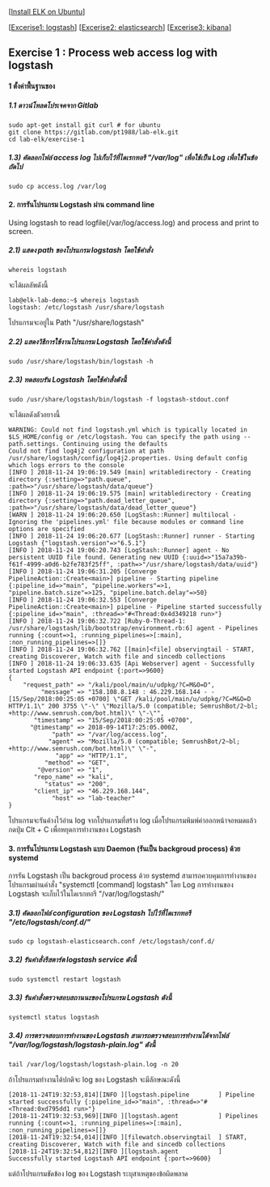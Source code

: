 [[Install ELK on Ubuntu](../UBUNTU.md)]

[[Excerise1: logstash](../exercise-1)]
[[Excerise2: elasticsearch](../exercise-2)]
[[Excerise3: kibana](../exercise-3)]

## Exercise 1 : Process web access log with logstash

#### 1 ตั้งค่าพื้่นฐานของ

##### 1.1 ดาวน์โหลดโปรเจคจาก Gitlab  
```
sudo apt-get install git curl # for ubuntu
git clone https://gitlab.com/pt1988/lab-elk.git
cd lab-elk/exercise-1
```

##### 1.3) คัดลอกไฟล์ access log ไปเก็บไว้ที่ไดเรกทอรี "/var/log" เพื่อใช้เป็น Log เพื่อใช้ในข้อถัดไป
```
sudo cp access.log /var/log
```

#### 2. การรันโปรแกรม Logstash ผ่าน command line
Using logstash to read logfile(/var/log/access.log) and process and print to screen.

##### 2.1) แสดง path ของโปรแกรม logstash โดยใช้คำสั่ง
```
whereis logstash
```
จะได้ผลลัพดังนี้
```
lab@elk-lab-demo:~$ whereis logstash
logstash: /etc/logstash /usr/share/logstash
```
โปรแกรมจะอยู่ใน Path "/usr/share/logstash"

##### 2.2) แสดงวิธีการใช้งานโปรแกรม Logstash โดยใช้คำสั่งดังนี้
```
sudo /usr/share/logstash/bin/logstash -h
```

##### 2.3) ทดสอบรัน Logstash โดยใช้คำสั่งดังนี้
```
sudo /usr/share/logstash/bin/logstash -f logstash-stdout.conf
```
จะได้ผลดังตัวอยางนี้ 
```
WARNING: Could not find logstash.yml which is typically located in $LS_HOME/config or /etc/logstash. You can specify the path using --path.settings. Continuing using the defaults
Could not find log4j2 configuration at path /usr/share/logstash/config/log4j2.properties. Using default config which logs errors to the console
[INFO ] 2018-11-24 19:06:19.549 [main] writabledirectory - Creating directory {:setting=>"path.queue", :path=>"/usr/share/logstash/data/queue"}
[INFO ] 2018-11-24 19:06:19.575 [main] writabledirectory - Creating directory {:setting=>"path.dead_letter_queue", :path=>"/usr/share/logstash/data/dead_letter_queue"}
[WARN ] 2018-11-24 19:06:20.650 [LogStash::Runner] multilocal - Ignoring the 'pipelines.yml' file because modules or command line options are specified
[INFO ] 2018-11-24 19:06:20.677 [LogStash::Runner] runner - Starting Logstash {"logstash.version"=>"6.5.1"}
[INFO ] 2018-11-24 19:06:20.743 [LogStash::Runner] agent - No persistent UUID file found. Generating new UUID {:uuid=>"15a7a39b-f61f-4999-a0d6-b2fe783f25ff", :path=>"/usr/share/logstash/data/uuid"}
[INFO ] 2018-11-24 19:06:31.205 [Converge PipelineAction::Create<main>] pipeline - Starting pipeline {:pipeline_id=>"main", "pipeline.workers"=>1, "pipeline.batch.size"=>125, "pipeline.batch.delay"=>50}
[INFO ] 2018-11-24 19:06:32.553 [Converge PipelineAction::Create<main>] pipeline - Pipeline started successfully {:pipeline_id=>"main", :thread=>"#<Thread:0x4d349218 run>"}
[INFO ] 2018-11-24 19:06:32.722 [Ruby-0-Thread-1: /usr/share/logstash/lib/bootstrap/environment.rb:6] agent - Pipelines running {:count=>1, :running_pipelines=>[:main], :non_running_pipelines=>[]}
[INFO ] 2018-11-24 19:06:32.762 [[main]<file] observingtail - START, creating Discoverer, Watch with file and sincedb collections
[INFO ] 2018-11-24 19:06:33.635 [Api Webserver] agent - Successfully started Logstash API endpoint {:port=>9600}
{
    "request_path" => "/kali/pool/main/u/udpkg/?C=M&O=D",
         "message" => "158.108.8.148 : 46.229.168.144 - - [15/Sep/2018:00:25:05 +0700] \"GET /kali/pool/main/u/udpkg/?C=M&O=D HTTP/1.1\" 200 3755 \"-\" \"Mozilla/5.0 (compatible; SemrushBot/2~bl; +http://www.semrush.com/bot.html)\" \"-\"",
       "timestamp" => "15/Sep/2018:00:25:05 +0700",
      "@timestamp" => 2018-09-14T17:25:05.000Z,
            "path" => "/var/log/access.log",
           "agent" => "Mozilla/5.0 (compatible; SemrushBot/2~bl; +http://www.semrush.com/bot.html)\" \"-",
             "app" => "HTTP/1.1",
          "method" => "GET",
        "@version" => "1",
       "repo_name" => "kali",
          "status" => "200",
       "client_ip" => "46.229.168.144",
            "host" => "lab-teacher"
}
```
โปรแกรมจะรันค้างไว้อ่าน log จากโปรแกรมที่สร้าง log เมื่อโปรแกรมพิมพ์ค่าออกหน้าจอหมดแล้วกดปุ่ม Clt + C เพื่อหยุดการทำงานของ Logstash


#### 3. การรันโปรแกรม Logstash แบบ Daemon (รันเป็น backgroud process) ด้วย systemd 
การรัน Logstash เป็น backgroud process ด้วย systemd สามารถควบคุมการทำงานของโปรแกรมผ่านคำสั่ง "systemctl [command] logstash"
โดย Log การทำงานของ Logstash จะเก็บไว้ในไดเรกทอรี "/var/log/logstash/"

##### 3.1) คัดลอกไฟล์ configuration ของ Logstash ไปไว้ที่ไดเรกทอรี "/etc/logstash/conf.d/"
```
sudo cp logstash-elasticsearch.conf /etc/logstash/conf.d/
```

##### 3.2) รันคำสั่งรีสตาร์ต logstash service ดังนี้
```
sudo systemctl restart logstash
```

##### 3.3) รันคำสั่งตรวจสอบสถานนะของโปรแกรม Logstash ดังนี้
```
systemctl status logstash
```

##### 3.4) การตรวจสอบการทำงานของ Logstash สามารถตรวจสอบการทำงานได้จากไฟล์ "/var/log/logstash/logstash-plain.log" ดังนี้
```
tail /var/log/logstash/logstash-plain.log -n 20 
```
ถ้าโปรแกรมทำงานได้ปกติจะ log ของ Logstash จะมีลักษณะดังนี้
```
[2018-11-24T19:32:53,814][INFO ][logstash.pipeline        ] Pipeline started successfully {:pipeline_id=>"main", :thread=>"#<Thread:0xd795dd1 run>"}
[2018-11-24T19:32:53,969][INFO ][logstash.agent           ] Pipelines running {:count=>1, :running_pipelines=>[:main], :non_running_pipelines=>[]}
[2018-11-24T19:32:54,014][INFO ][filewatch.observingtail  ] START, creating Discoverer, Watch with file and sincedb collections
[2018-11-24T19:32:54,812][INFO ][logstash.agent           ] Successfully started Logstash API endpoint {:port=>9600}
```

แต่ถ้าโปรแกรมขัดข้อง log ของ Logstash ระบุสาเหตุของข้อผิดพลาด
